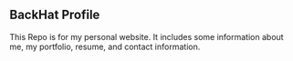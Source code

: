 ## BackHat Profile

This Repo is for my personal website. It includes some information about me, my portfolio, resume, and contact information.
